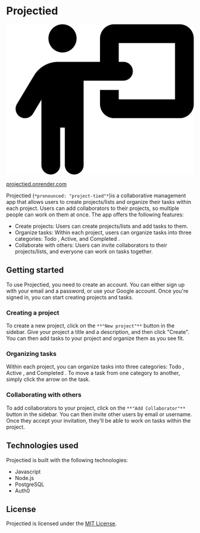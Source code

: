 # Projectied

[![Projectied Logo](./static/icon/logo.ico.svg)](https://projectied.onrender.com/)

[projectied.onrender.com](https://projectied.onrender.com/)

Projectied (`*pronounced: "project-tied"*`)is a collaborative management app that allows users to create projects/lists and organize their tasks within each project. Users can add collaborators to their projects, so multiple people can work on them at once. The app offers the following features:

- Create projects: Users can create projects/lists and add tasks to them.
- Organize tasks: Within each project, users can organize tasks into three categories: Todo , Active, and Completed .
- Collaborate with others: Users can invite collaborators to their projects/lists, and everyone can work on tasks together.

## Getting started

To use Projectied, you need to create an account. You can either sign up with your email and a password, or use your Google account. Once you're signed in, you can start creating projects and tasks.

### Creating a project

To create a new project, click on the `**"New project"**` button in the sidebar. Give your project a title and a description, and then click "Create". You can then add tasks to your project and organize them as you see fit.

### Organizing tasks

Within each project, you can organize tasks into three categories: Todo , Active , and Completed . To move a task from one category to another, simply click the arrow on the task.

### Collaborating with others

To add collaborators to your project, click on the `**"Add Collaborator"**` button in the sidebar. You can then invite other users by email or username. Once they accept your invitation, they'll be able to work on tasks within the project.

## Technologies used

Projectied is built with the following technologies:

- Javascript
- Node.js
- PostgreSQL
- Auth0

## License

Projectied is licensed under the [MIT License](LICENSE).
